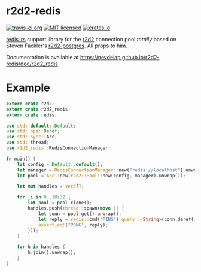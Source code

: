 r2d2-redis
=============

[![travis-ci.org](https://travis-ci.org/nevdelap/r2d2-redis.svg)](https://travis-ci.org/nevdelap/r2d2-redis) [![MIT licensed](https://img.shields.io/badge/license-MIT-blue.svg)](./LICENSE) [![crates.io](http://meritbadge.herokuapp.com/r2d2-redis)](https://crates.io/crates/r2d2-redis)

[redis-rs](https://github.com/mitsuhiko/redis-rs) support library for the [r2d2](https://github.com/sfackler/r2d2) connection pool *totally* based on Steven Fackler's [r2d2-postgres](https://github.com/sfackler/r2d2-postgres). All props to him.

Documentation is available at https://nevdelap.github.io/r2d2-redis/doc/r2d2_redis

# Example

```rust
extern crate r2d2;
extern crate r2d2_redis;
extern crate redis;

use std::default::Default;
use std::ops::Deref;
use std::sync::Arc;
use std::thread;
use r2d2_redis::RedisConnectionManager;

fn main() {
    let config = Default::default();
    let manager = RedisConnectionManager::new("redis://localhost").unwrap();
    let pool = Arc::new(r2d2::Pool::new(config, manager).unwrap());

    let mut handles = vec![];

    for _i in 0..10i32 {
        let pool = pool.clone();
        handles.push(thread::spawn(move || {
            let conn = pool.get().unwrap();
            let reply = redis::cmd("PING").query::<String>(conn.deref()).unwrap();
            assert_eq!("PONG", reply);
        }));
    }

    for h in handles {
        h.join().unwrap();
    }
}
```
